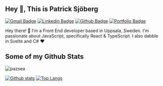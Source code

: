 ## Hey 👋, This is Patrick Sjöberg
[![Gmail Badge](https://img.shields.io/badge/-pazsea.github@gmail.com-c14438?style=flat&logo=Gmail&logoColor=white&link=mailto:pazsea.github@gmail.com)](mailto:pazsea.github@gmail.com) 
[![Linkedin Badge](https://img.shields.io/badge/-patricksjoberg-0072b1?style=flat&logo=Linkedin&logoColor=white&link=https://www.linkedin.com/in/patrick-sjoberg/)](https://www.linkedin.com/in/patrick-sjoberg/) [![Github Badge](https://img.shields.io/badge/-pazsea-grey?style=flat&logo=github&logoColor=white&link=https://github.com/pazsea/)](https://www.github.com/pazsea/) [![Portfolio Badge](https://img.shields.io/badge/portfolio-web-blue?style=flat&link=http://patrick-sjoberg-portfolio.surge.sh//)](http://patrick-sjoberg-portfolio.surge.sh//) <p align='left'>Hey there! 👋
I'm a Front End developer based in Uppsala, Sweden. I'm passionate about JavaScript, specifically React & TypeScript. I also dabble in Svelte and C# ❤️</p>
## Some of my Github Stats
<p align=left> <img src=https://komarev.com/ghpvc/?username=pazsea alt=pazsea /> </p>

[![Github stats](https://github-readme-stats.vercel.app/api?username=pazsea&show_icons=true&include_all_commits=true)](https://github.com/pazsea/github-readme-stats)
[![Top Langs](https://github-readme-stats.vercel.app/api/top-langs/?username=pazsea&layout=compact)](https://github.com/pazsea/github-readme-stats)
